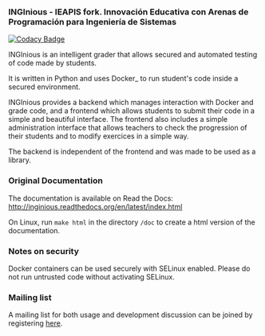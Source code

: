 ### INGInious - IEAPIS fork. Innovación Educativa con Arenas de Programación para Ingeniería de Sistemas

<!--
TODO: update badges
![http://jenkins2.info.ucl.ac.be/job/INGInious/](http://jenkins2.info.ucl.ac.be/job/INGInious/badge/icon)
//![https://landscape.io/github/UCL-INGI/INGInious/master](https://landscape.io/github/UCL-INGI/INGInious/master/landscape.svg?style=flat)
#![https://landscape.io/github/UCL-INGI/INGInious/master](https://landscape.io/github/UCL-INGI/INGInious/master/landscape.svg?style=flat)
#![https://gitter.im/UCL-INGI/INGInious?utm_source=badge&utm_medium=badge&utm_campaign=pr-badge&utm_content=badge](https://badges.gitter.im/Join%20Chat.svg)
#![https://readthedocs.org/projects/inginious/?badge=latest](https://readthedocs.org/projects/inginious/badge/?version=latest)
-->

[![Codacy Badge](https://api.codacy.com/project/badge/Grade/7d783c7603454d45b5a9b267591c0a3e)](https://www.codacy.com/app/hcadavid/INGInious?utm_source=github.com&amp;utm_medium=referral&amp;utm_content=LIS-ECI/INGInious&amp;utm_campaign=Badge_Grade)

INGInious is an intelligent grader that allows secured and automated testing of code made by students.

It is written in Python and uses Docker_ to run student's code inside a secured environment.

INGInious provides a backend which manages interaction with Docker and grade code, and a frontend which allows students to submit their code in a simple and beautiful interface. The frontend also includes a simple administration interface that allows teachers to check the progression of their students and to modify exercices in a simple way.

The backend is independent of the frontend and was made to be used as a library.


### Original Documentation

The documentation is available on Read the Docs: http://inginious.readthedocs.org/en/latest/index.html

On Linux, run ``make html`` in the directory ``/doc`` to create a html version of the documentation.


### Notes on security

Docker containers can be used securely with SELinux enabled. Please do not run untrusted code without activating SELinux.

### Mailing list


A mailing list for both usage and development discussion can be joined by registering [here](https://sympa-2.sipr.ucl.ac.be/sympa/info/inginious).
